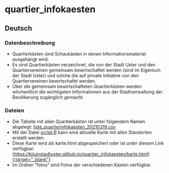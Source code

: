 # quartier_infokaesten

## Deutsch
### Datenbeschreibung
* Quartierkästen sind Schaukästen in denen Informationsmaterial ausgehängt wird.
* Es sind Quartierkästen verzeichnet, die  von der Stadt Uster und den Quartiervereinen gemeinsam bewirtschaftet werden (sind im Eigentum der Stadt Uster) und solche die auf private Initiative von den Quartiervereinen bewirtschafet werden.
* Über die gemeinsam bewirtschafteten Quartierkästen werden wöchentlich die wichtigsten Informationen aus der Stadtverwaltung der Bevölkerung zugänglich gemacht. 

### Dateien
* Die Tabelle mit allen Quartierkästen ist unter folgendem Namen abgelegt: [liste_quartierinfokaesten_20210319.csv](https://github.com/KiJuInStadtUster/quartier_infokaesten/blob/main/liste_quartierinfokaesten_20210319.csv)
* Mit der Datei [script.R](https://github.com/KiJuInStadtUster/quartier_infokaesten/blob/main/script.R) kann  eine aktuelle Karte mit allen Standorten erstellt werden.
* Diese Karte wird als karte.html abgespeichert oder ist unter diesem Link verfügbar: [https://kijuinstadtuster.github.io/quartier_infokaesten/karte.html]{:target="_blank"}
* Im Ordner "fotos" sind Fotos der verschiedenen Kästen verfügbar.

